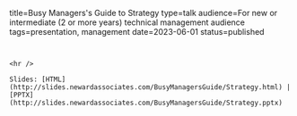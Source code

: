 title=Busy Managers's Guide to Strategy
type=talk
audience=For new or intermediate (2 or more years) technical management audience
tags=presentation, management
date=2023-06-01
status=published
~~~~~~

    
<hr />

Slides: [HTML](http://slides.newardassociates.com/BusyManagersGuide/Strategy.html) | [PPTX](http://slides.newardassociates.com/BusyManagersGuide/Strategy.pptx)
